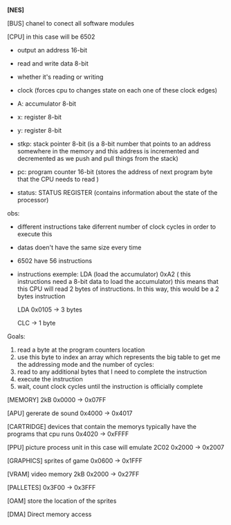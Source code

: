 **[NES]**

[BUS]
chanel to conect all software modules

[CPU]
in this case will be 6502

- output an address 16-bit
- read and write data 8-bit
- whether it's reading or writing
- clock (forces cpu to changes state on each one of these clock edges)

- A: accumulator 8-bit
- x: register 8-bit
- y: register 8-bit
- stkp: stack pointer 8-bit (is a 8-bit number that points to an address somewhere in the memory and this address is incremented and decremented as we push and pull things from the stack)
- pc: program counter 16-bit (stores the address of next program byte that the CPU needs to read )
- status: STATUS REGISTER (contains information about the state of the processor)

obs:

- different instructions take diferrent number of clock cycles in order to execute this
- datas doen't have the same size every time
- 6502 have 56 instructions
- instructions exemple:
  LDA (load the accumulator) 0xA2 ( this instructions need a 8-bit data to load the accumulator)
  this means that this CPU will read 2 bytes of instructions. In this way, this would be a 2 bytes instruction

  LDA 0x0105 -> 3 bytes

  CLC -> 1 byte

Goals:

1. read a byte at the program counters location
2. use this byte to index an array which represents the big table to get me the addressing mode and the number of cycles:
3. read to any additional bytes that I need to complete the instruction
4. execute the instruction
5. wait, count clock cycles until the instruction is officially complete 

[MEMORY]
2kB
0x0000 -> 0x07FF

[APU]
gererate de sound
0x4000 -> 0x4017

[CARTRIDGE]
devices that contain the memorys typically have the programs that cpu runs
0x4020 -> 0xFFFF

[PPU]
picture process unit
in this case will emulate 2C02
0x2000 -> 0x2007

[GRAPHICS]
sprites of game
0x0600 -> 0x1FFF

[VRAM]
video memory
2kB
0x2000 -> 0x27FF

[PALLETES]
0x3F00 -> 0x3FFF

[OAM]
store the location of the sprites

[DMA]
Direct memory access
